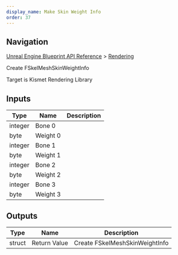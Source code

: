 ```yaml
---
display_name: Make Skin Weight Info
order: 37
---
```

## Navigation

[Unreal Engine Blueprint API Reference](https://dev.epicgames.com/documentation/en-us/unreal-engine/BlueprintAPI) > [Rendering](https://dev.epicgames.com/documentation/en-us/unreal-engine/BlueprintAPI/Rendering)

Create FSkelMeshSkinWeightInfo

Target is Kismet Rendering Library

## Inputs

| Type | Name | Description |
| --- | --- | --- |
| integer | Bone 0 |  |
| byte | Weight 0 |  |
| integer | Bone 1 |  |
| byte | Weight 1 |  |
| integer | Bone 2 |  |
| byte | Weight 2 |  |
| integer | Bone 3 |  |
| byte | Weight 3 |  |

## Outputs

| Type | Name | Description |
| --- | --- | --- |
| struct | Return Value | Create FSkelMeshSkinWeightInfo |
